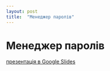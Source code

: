 ```yaml
---
layout: post
title:  "Менеджер паролів"
---
```


# Менеджер паролів

[презентація в Google Slides](https://docs.google.com/presentation/d/158nsQ6rfE9xZRq4E45xaDKHE8pv3fdwfFZ0zvmkRzOY/edit?usp=sharing)
